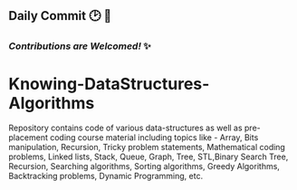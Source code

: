 ## Daily Commit :clock2: :stars:
### *Contributions are Welcomed!* :sparkles:
# Knowing-DataStructures-Algorithms
Repository contains code of various data-structures as well as pre-placement coding course material including topics like - Array, Bits manipulation, Recursion, Tricky problem statements, Mathematical coding problems, Linked lists, Stack, Queue, Graph, Tree, STL,Binary Search Tree, Recursion, Searching algorithms, Sorting algorithms, Greedy Algorithms, Backtracking problems, Dynamic Programming, etc.

